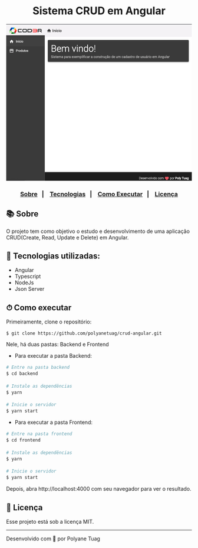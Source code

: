 <div align="center">
  <h1>Sistema CRUD em Angular</h1>
  <img width= '600' src="./github/fileapp.png" />
</div>

<h3 align="center">  
  <p align="center">
    <a href="#-sobre">Sobre</a>&nbsp;&nbsp;&nbsp;|&nbsp;&nbsp;&nbsp;
    <a href="#-tecnologias">Tecnologias</a>&nbsp;&nbsp;&nbsp;|&nbsp;&nbsp;&nbsp;
    <a href="#-como-executar">Como Executar</a>&nbsp;&nbsp;&nbsp;|&nbsp;&nbsp;&nbsp;
    <a href="#-licença">Licença</a>
  </p>
</h3>

## 📚 Sobre

O projeto tem como objetivo o estudo e desenvolvimento de uma aplicação CRUD(Create, Read, Update e Delete) em Angular.

## 🚀 Tecnologias utilizadas:

- Angular
- Typescript
- NodeJs
- Json Server
  
## ⏱ Como executar

Primeiramente, clone o repositório:
```
$ git clone https://github.com/polyanetuag/crud-angular.git
```
Nele, há duas pastas: Backend e Frontend

- Para executar a pasta Backend:

```bash
# Entre na pasta backend
$ cd backend

# Instale as dependências
$ yarn 

# Inicie o servidor
$ yarn start
```
- Para executar a pasta Frontend:

```bash
# Entre na pasta frontend
$ cd frontend

# Instale as dependências
$ yarn 

# Inicie o servidor
$ yarn start
```

Depois, abra http://localhost:4000 com seu navegador para ver o resultado.

## 📝 Licença

Esse projeto está sob a licença MIT.

---
Desenvolvido com 💜 por Polyane Tuag